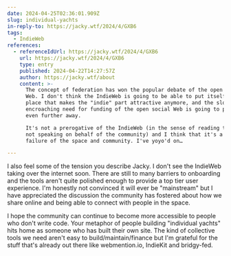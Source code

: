 ```yaml
---
date: 2024-04-25T02:36:01.909Z
slug: individual-yachts
in-reply-to: https://jacky.wtf/2024/4/GXB6
tags:
  - IndieWeb
references:
  - referenceIdUrl: https://jacky.wtf/2024/4/GXB6
    url: https://jacky.wtf/2024/4/GXB6
    type: entry
    published: 2024-04-22T14:27:57Z
    author: https://jacky.wtf/about
    content: >-
      The concept of federation has won the popular debate of the open social
      Web. I don't think the IndieWeb is going to be able to put itself in a
      place that makes the "indie" part attractive anymore, and the slow
      encroaching need for funding of the open social Web is going to push that
      even further away.

      It's not a prerogative of the IndieWeb (in the sense of reading the Wiki,
      not speaking on behalf of the community) and I think that it's a routine
      failure of the space and community. I've yoyo'd on…

---
```


I also feel some of the tension you describe Jacky. I don't see the IndieWeb taking over the internet soon. There are still to many barriers to onboarding and the tools aren't quite polished enough to provide a top tier user experience. I'm honestly not convinced it will ever be "mainstream" but I have appreciated the discussion the community has fostered about how we share online and being able to connect with people in the space.

I hope the community can continue to become more accessible to people who don't write code. Your metaphor of people building "individual yachts" hits home as someone who has built their own site. The kind of collective tools we need aren't easy to build/maintain/finance but I'm grateful for the stuff that's already out there like webmention.io, IndieKit and bridgy-fed. 


